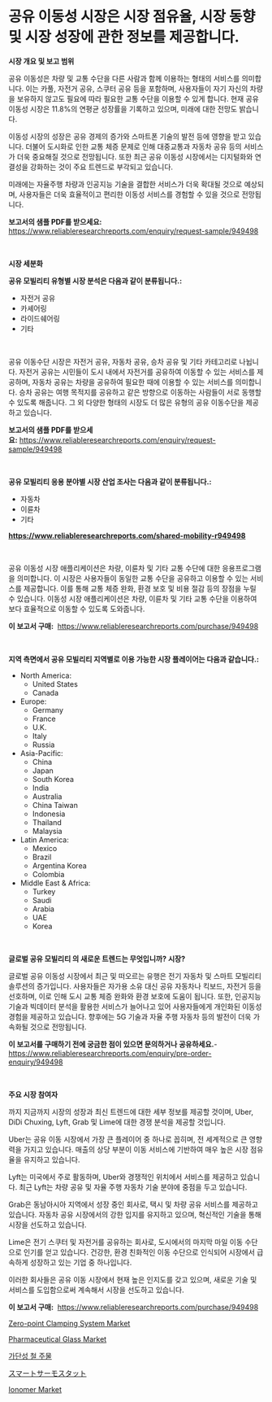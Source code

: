 <p><h1>공유 이동성 시장은 시장 점유율, 시장 동향 및 시장 성장에 관한 정보를 제공합니다.</h1></p><p><strong>시장 개요 및 보고 범위</strong></p>
<p><p>공유 이동성은 차량 및 교통 수단을 다른 사람과 함께 이용하는 형태의 서비스를 의미합니다. 이는 카풀, 자전거 공유, 스쿠터 공유 등을 포함하며, 사용자들이 자기 자신의 차량을 보유하지 않고도 필요에 따라 필요한 교통 수단을 이용할 수 있게 합니다. 현재 공유 이동성 시장은 11.8%의 연평균 성장률을 기록하고 있으며, 미래에 대한 전망도 밝습니다.</p><p>이동성 시장의 성장은 공유 경제의 증가와 스마트폰 기술의 발전 등에 영향을 받고 있습니다. 더불어 도시화로 인한 교통 체증 문제로 인해 대중교통과 자동차 공유 등의 서비스가 더욱 중요해질 것으로 전망됩니다. 또한 최근 공유 이동성 시장에서는 디지털화와 연결성을 강화하는 것이 주요 트렌드로 부각되고 있습니다.</p><p>미래에는 자율주행 차량과 인공지능 기술을 결합한 서비스가 더욱 확대될 것으로 예상되며, 사용자들은 더욱 효율적이고 편리한 이동성 서비스를 경험할 수 있을 것으로 전망됩니다.</p></p>
<p><strong>보고서의 샘플 PDF를 받으세요:</strong> <a href="https://www.reliableresearchreports.com/enquiry/request-sample/949498">https://www.reliableresearchreports.com/enquiry/request-sample/949498</a></p>
<p>&nbsp;</p>
<p><strong>시장 세분화</strong></p>
<p><strong>공유 모빌리티 유형별 시장 분석은 다음과 같이 분류됩니다.:</strong></p>
<p><ul><li>자전거 공유</li><li>카셰어링</li><li>라이드쉐어링</li><li>기타</li></ul></p>
<p>&nbsp;</p>
<p><p>공유 이동수단 시장은 자전거 공유, 자동차 공유, 승차 공유 및 기타 카테고리로 나뉩니다. 자전거 공유는 시민들이 도시 내에서 자전거를 공유하여 이동할 수 있는 서비스를 제공하며, 자동차 공유는 차량을 공유하여 필요한 때에 이용할 수 있는 서비스를 의미합니다. 승차 공유는 여행 목적지를 공유하고 같은 방향으로 이동하는 사람들이 서로 동행할 수 있도록 해줍니다. 그 외 다양한 형태의 시장도 더 많은 유형의 공유 이동수단을 제공하고 있습니다.</p></p>
<p><strong>보고서의 샘플 PDF를 받으세요:</strong>&nbsp;<a href="https://www.reliableresearchreports.com/enquiry/request-sample/949498">https://www.reliableresearchreports.com/enquiry/request-sample/949498</a></p>
<p>&nbsp;</p>
<p><strong> 공유 모빌리티 응용 분야별 시장 산업 조사는 다음과 같이 분류됩니다.:</strong></p>
<p><ul><li>자동차</li><li>이륜차</li><li>기타</li></ul></p>
<p><strong><a href="https://www.reliableresearchreports.com/shared-mobility-r949498">https://www.reliableresearchreports.com/shared-mobility-r949498</a></strong></p>
<p>&nbsp;</p>
<p><p>공유 이동성 시장 애플리케이션은 차량, 이륜차 및 기타 교통 수단에 대한 응용프로그램을 의미합니다. 이 시장은 사용자들이 동일한 교통 수단을 공유하고 이용할 수 있는 서비스를 제공합니다. 이를 통해 교통 체증 완화, 환경 보호 및 비용 절감 등의 장점을 누릴 수 있습니다. 이동성 시장 애플리케이션은 차량, 이륜차 및 기타 교통 수단을 이용하여 보다 효율적으로 이동할 수 있도록 도와줍니다.</p></p>
<p><strong>이 보고서 구매:</strong>&nbsp; <a href="https://www.reliableresearchreports.com/purchase/949498">https://www.reliableresearchreports.com/purchase/949498</a></p>
<p>&nbsp;</p>
<p><strong>지역 측면에서 공유 모빌리티 지역별로 이용 가능한 시장 플레이어는 다음과 같습니다.:</strong></p>
<p><ul>
    <li>
        North America:
        <ul>
            <li>United States</li>
            <li>Canada</li>
        </ul>
    </li>
    <li>
        Europe:
        <ul>
            <li>Germany</li>
            <li>France</li>
            <li>U.K.</li>
            <li>Italy</li>
            <li>Russia</li>
        </ul>
    </li>
    <li>
        Asia-Pacific:
        <ul>
            <li>China</li>
            <li>Japan</li>
            <li>South Korea</li>
            <li>India</li>
            <li>Australia</li>
            <li>China Taiwan</li>
            <li>Indonesia</li>
            <li>Thailand</li>
            <li>Malaysia</li>
        </ul>
    </li>
    <li>
        Latin America:
        <ul>
            <li>Mexico</li>
            <li>Brazil</li>
            <li>Argentina Korea</li>
            <li>Colombia</li>
        </ul>
    </li>
    <li>
        Middle East & Africa:
        <ul>
            <li>Turkey</li>
            <li>Saudi</li>
            <li>Arabia</li>
            <li>UAE</li>
            <li>Korea</li>
        </ul>
    </li>
    </ul></p>
<p>&nbsp;</p>
<p><strong>글로벌 공유 모빌리티 의 새로운 트렌드는 무엇입니까? 시장?</strong></p>
<p><p>글로벌 공유 이동성 시장에서 최근 및 떠오르는 유행은 전기 자동차 및 스마트 모빌리티 솔루션의 증가입니다. 사용자들은 자가용 소유 대신 공유 자동차나 킥보드, 자전거 등을 선호하며, 이로 인해 도시 교통 체증 완화와 환경 보호에 도움이 됩니다. 또한, 인공지능 기술과 빅데이터 분석을 활용한 서비스가 늘어나고 있어 사용자들에게 개인화된 이동성 경험을 제공하고 있습니다. 향후에는 5G 기술과 자율 주행 자동차 등의 발전이 더욱 가속화될 것으로 전망됩니다.</p></p>
<p><strong>이 보고서를 구매하기 전에 궁금한 점이 있으면 문의하거나 공유하세요.</strong>- <a href="https://www.reliableresearchreports.com/enquiry/pre-order-enquiry/949498">https://www.reliableresearchreports.com/enquiry/pre-order-enquiry/949498</a></p>
<p>&nbsp;</p>
<p><strong>주요 시장 참여자</strong></p>
<p><p>까지 지금까지 시장의 성장과 최신 트렌드에 대한 세부 정보를 제공할 것이며, Uber, DiDi Chuxing, Lyft, Grab 및 Lime에 대한 경쟁 분석을 제공할 것입니다. </p><p>Uber는 공유 이동 시장에서 가장 큰 플레이어 중 하나로 꼽히며, 전 세계적으로 큰 영향력을 가지고 있습니다. 매출의 상당 부분이 이동 서비스에 기반하여 매우 높은 시장 점유율을 유지하고 있습니다. </p><p>Lyft는 미국에서 주로 활동하며, Uber와 경쟁적인 위치에서 서비스를 제공하고 있습니다. 최근 Lyft는 차량 공유 및 자율 주행 자동차 기술 분야에 중점을 두고 있습니다. </p><p>Grab은 동남아시아 지역에서 성장 중인 회사로, 택시 및 차량 공유 서비스를 제공하고 있습니다. 자동차 공유 시장에서의 강한 입지를 유지하고 있으며, 혁신적인 기술을 통해 시장을 선도하고 있습니다. </p><p>Lime은 전기 스쿠터 및 자전거를 공유하는 회사로, 도시에서의 마지막 마일 이동 수단으로 인기를 얻고 있습니다. 건강한, 환경 친화적인 이동 수단으로 인식되어 시장에서 급속하게 성장하고 있는 기업 중 하나입니다. </p><p>이러한 회사들은 공유 이동 시장에서 현재 높은 인지도를 갖고 있으며, 새로운 기술 및 서비스를 도입함으로써 계속해서 시장을 선도하고 있습니다.</p></p>
<p><strong>이 보고서 구매:</strong>&nbsp;&nbsp;<a href="https://www.reliableresearchreports.com/purchase/949498">https://www.reliableresearchreports.com/purchase/949498</a></p>
<p><p><a href="https://github.com/jj19131/Market-Research-Report-List-2/blob/main/zero-point-clamping-system-market.md">Zero-point Clamping System Market</a></p><p><a href="https://issuu.com/reportprime-2/docs/pharmaceutical-glass-market-size-2030.pptx">Pharmaceutical Glass Market</a></p><p><a href="https://github.com/WilburKihn5676/Market-Research-Report-List-1/blob/main/844807626442.md">가단성 철 주물</a></p><p><a href="https://github.com/dzy793153605/Market-Research-Report-List-1/blob/main/387921428825.md">スマートサーモスタット</a></p><p><a href="https://issuu.com/reportprime-2/docs/ionomer-market-size-2030.pptx">Ionomer Market</a></p></p>